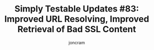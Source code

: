 ---
title: "Simply Testable Updates #83: Improved URL Resolving, Improved Retrieval of Bad SSL Content"
author: joncram
newsletter:
    issue_number: 83rd
    url: https://us5.campaign-archive1.com/?u=ac75e33d993d2b502e333ddd0&amp;id=444e50674a
    highlights:
        - Improved URL resolving
        - Improved retrieval of bad SSL content
    closing_sentence: Expect the next newsletter in a  week from now on 9 April 2014
---